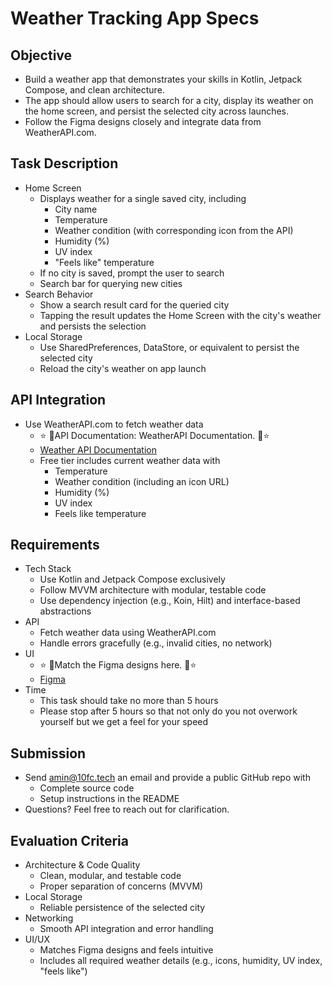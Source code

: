 # Weather Tracking App Specs

## Objective

- Build a weather app that demonstrates your skills in Kotlin, Jetpack Compose, and clean
  architecture.
- The app should allow users to search for a city, display its weather on the home screen, and
  persist the selected city across launches.
- Follow the Figma designs closely and integrate data from WeatherAPI.com.

## Task Description

- Home Screen
    - Displays weather for a single saved city, including
        - City name
        - Temperature
        - Weather condition (with corresponding icon from the API)
        - Humidity (%)
        - UV index
        - "Feels like" temperature
    - If no city is saved, prompt the user to search
    - Search bar for querying new cities
- Search Behavior
    - Show a search result card for the queried city
    - Tapping the result updates the Home Screen with the city's weather and persists the selection
- Local Storage
    - Use SharedPreferences, DataStore, or equivalent to persist the selected city
    - Reload the city's weather on app launch

## API Integration

- Use WeatherAPI.com to fetch weather data
    - ⭐️ 🔗API Documentation: WeatherAPI Documentation. 🔗⭐️
    - [Weather API Documentation](https://www.weatherapi.com/docs/)
    - Free tier includes current weather data with
        - Temperature
        - Weather condition (including an icon URL)
        - Humidity (%)
        - UV index
        - Feels like temperature

## Requirements

- Tech Stack
    - Use Kotlin and Jetpack Compose exclusively
    - Follow MVVM architecture with modular, testable code
    - Use dependency injection (e.g., Koin, Hilt) and interface-based abstractions
- API
    - Fetch weather data using WeatherAPI.com
    - Handle errors gracefully (e.g., invalid cities, no network)
- UI
    - ⭐️ 🔗Match the Figma designs here. 🔗⭐️
    - [Figma](https://www.figma.com/design/0zySCKWbyeRO805ifaz1lr/Weather-App-Test-Task?node-id=0-1&p=f)
- Time
    - This task should take no more than 5 hours
    - Please stop after 5 hours so that not only do you not overwork yourself but we get a feel for
      your speed

## Submission

- Send amin@10fc.tech an email and provide a public GitHub repo with
    - Complete source code
    - Setup instructions in the README
- Questions? Feel free to reach out for clarification.

## Evaluation Criteria

- Architecture & Code Quality
    - Clean, modular, and testable code
    - Proper separation of concerns (MVVM)
- Local Storage
    - Reliable persistence of the selected city
- Networking
    - Smooth API integration and error handling
- UI/UX
    - Matches Figma designs and feels intuitive
    - Includes all required weather details (e.g., icons, humidity, UV index, "feels like")

